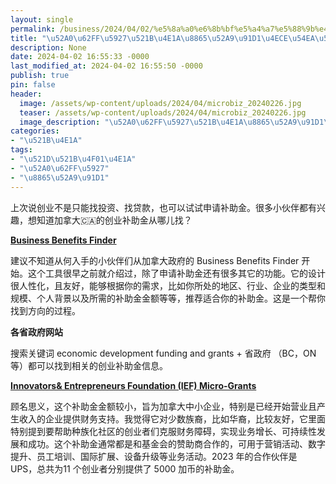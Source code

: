 ```yaml
---
layout: single
permalink: /business/2024/04/02/%e5%8a%a0%e6%8b%bf%e5%a4%a7%e5%88%9b%e4%b8%9a%e8%a1%a5%e5%8a%a9%e9%87%91%e4%bb%8e%e5%93%aa%e5%84%bf%e6%89%be%ef%bc%9f/
title: "\u52A0\u62FF\u5927\u521B\u4E1A\u8865\u52A9\u91D1\u4ECE\u54EA\u513F\u627E\uFF1F"
description: None
date: 2024-04-02 16:55:33 -0000
last_modified_at: 2024-04-02 16:55:50 -0000
publish: true
pin: false
header:
  image: /assets/wp-content/uploads/2024/04/microbiz_20240226.jpg
  teaser: /assets/wp-content/uploads/2024/04/microbiz_20240226.jpg
  image_description: "\u52A0\u62FF\u5927\u521B\u4E1A\u8865\u52A9\u91D1\u4ECE\u54EA\u513F\u627E"
categories:
- "\u521B\u4E1A"
tags:
- "\u521D\u521B\u4F01\u4E1A"
- "\u52A0\u62FF\u5927"
- "\u8865\u52A9\u91D1"
---
```

上次说创业不是只能找投资、找贷款，也可以试试申请补助金。很多小伙伴都有兴趣，想知道加拿大🇨🇦的创业补助金从哪儿找？

**[Business Benefits Finder](https://innovation.ised-isde.canada.ca/s/?language=en_CA)**

建议不知道从何入手的小伙伴们从加拿大政府的 Business Benefits Finder 开始。这个工具很早之前就介绍过，除了申请补助金还有很多其它的功能。它的设计很人性化，且友好，能够根据你的需求，比如你所处的地区、行业、企业的类型和规模、个人背景以及所需的补助金金额等等，推荐适合你的补助金。这是一个帮你找到方向的过程。

**各省政府网站**

搜索关键词 economic development funding and grants + 省政府 （BC，ON等）都可以找到相关的创业补助金信息。

**[Innovators& Entrepreneurs Foundation (IEF) Micro-Grants](https://www.ief-fie.ca)**

顾名思义，这个补助金金额较小，旨为加拿大中小企业，特别是已经开始营业且产生收入的企业提供财务支持。我觉得它对少数族裔，比如华裔，比较友好，它里面特别提到要帮助种族化社区的创业者们克服财务障碍，实现业务增长、可持续性发展和成功。这个补助金通常都是和基金会的赞助商合作的，可用于营销活动、数字提升、员工培训、国际扩展、设备升级等业务活动。2023 年的合作伙伴是 UPS，总共为11 个创业者分别提供了 5000 加币的补助金。
